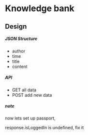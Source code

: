# Knowledge bank

## Design

##### JSON Structure

- author
- time
- title
- content

##### API

- GET all data
- POST add new data

##### note

now lets set up passport,

response.isLoggedIn is undefined, fix it
